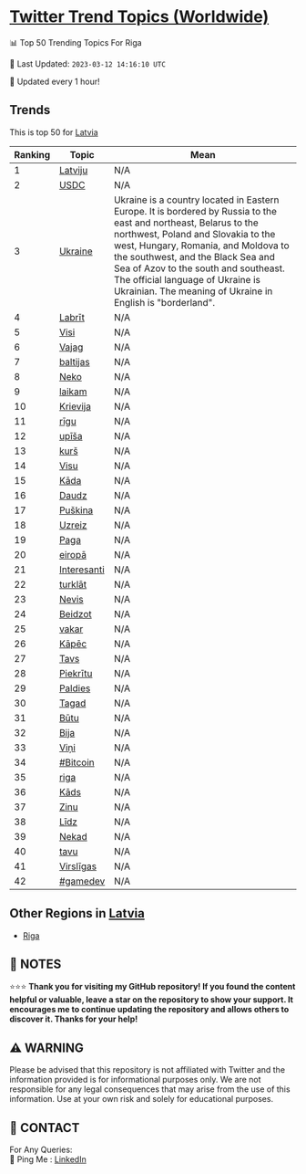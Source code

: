[Twitter Trend Topics (Worldwide)](https://github.com/ErcinDedeoglu/Twitter-Trend-Topics)
==========


📊 Top 50 Trending Topics For Riga

📆 Last Updated: `2023-03-12 14:16:10 UTC`

🔧 Updated every 1 hour!


## Trends

This is top 50 for [Latvia](</Latvia>)

| Ranking | Topic | Mean |
| ------- | ------------ | ------------ |
| 1 | [Latviju](http://twitter.com/search?q=Latviju) | N/A |
| 2 | [USDC](http://twitter.com/search?q=USDC) | N/A |
| 3 | [Ukraine](http://twitter.com/search?q=Ukraine) | Ukraine is a country located in Eastern Europe. It is bordered by Russia to the east and northeast, Belarus to the northwest, Poland and Slovakia to the west, Hungary, Romania, and Moldova to the southwest, and the Black Sea and Sea of Azov to the south and southeast. The official language of Ukraine is Ukrainian. The meaning of Ukraine in English is "borderland". |
| 4 | [Labrīt](http://twitter.com/search?q=Labr%c4%abt) | N/A |
| 5 | [Visi](http://twitter.com/search?q=Visi) | N/A |
| 6 | [Vajag](http://twitter.com/search?q=Vajag) | N/A |
| 7 | [baltijas](http://twitter.com/search?q=baltijas) | N/A |
| 8 | [Neko](http://twitter.com/search?q=Neko) | N/A |
| 9 | [laikam](http://twitter.com/search?q=laikam) | N/A |
| 10 | [Krievija](http://twitter.com/search?q=Krievija) | N/A |
| 11 | [rīgu](http://twitter.com/search?q=r%c4%abgu) | N/A |
| 12 | [upīša](http://twitter.com/search?q=up%c4%ab%c5%a1a) | N/A |
| 13 | [kurš](http://twitter.com/search?q=kur%c5%a1) | N/A |
| 14 | [Visu](http://twitter.com/search?q=Visu) | N/A |
| 15 | [Kāda](http://twitter.com/search?q=K%c4%81da) | N/A |
| 16 | [Daudz](http://twitter.com/search?q=Daudz) | N/A |
| 17 | [Puškina](http://twitter.com/search?q=Pu%c5%a1kina) | N/A |
| 18 | [Uzreiz](http://twitter.com/search?q=Uzreiz) | N/A |
| 19 | [Paga](http://twitter.com/search?q=Paga) | N/A |
| 20 | [eiropā](http://twitter.com/search?q=eirop%c4%81) | N/A |
| 21 | [Interesanti](http://twitter.com/search?q=Interesanti) | N/A |
| 22 | [turklāt](http://twitter.com/search?q=turkl%c4%81t) | N/A |
| 23 | [Nevis](http://twitter.com/search?q=Nevis) | N/A |
| 24 | [Beidzot](http://twitter.com/search?q=Beidzot) | N/A |
| 25 | [vakar](http://twitter.com/search?q=vakar) | N/A |
| 26 | [Kāpēc](http://twitter.com/search?q=K%c4%81p%c4%93c) | N/A |
| 27 | [Tavs](http://twitter.com/search?q=Tavs) | N/A |
| 28 | [Piekrītu](http://twitter.com/search?q=Piekr%c4%abtu) | N/A |
| 29 | [Paldies](http://twitter.com/search?q=Paldies) | N/A |
| 30 | [Tagad](http://twitter.com/search?q=Tagad) | N/A |
| 31 | [Būtu](http://twitter.com/search?q=B%c5%abtu) | N/A |
| 32 | [Bija](http://twitter.com/search?q=Bija) | N/A |
| 33 | [Viņi](http://twitter.com/search?q=Vi%c5%86i) | N/A |
| 34 | [#Bitcoin](http://twitter.com/search?q=%23Bitcoin) | N/A |
| 35 | [riga](http://twitter.com/search?q=riga) | N/A |
| 36 | [Kāds](http://twitter.com/search?q=K%c4%81ds) | N/A |
| 37 | [Zinu](http://twitter.com/search?q=Zinu) | N/A |
| 38 | [Līdz](http://twitter.com/search?q=L%c4%abdz) | N/A |
| 39 | [Nekad](http://twitter.com/search?q=Nekad) | N/A |
| 40 | [tavu](http://twitter.com/search?q=tavu) | N/A |
| 41 | [Virslīgas](http://twitter.com/search?q=Virsl%c4%abgas) | N/A |
| 42 | [#gamedev](http://twitter.com/search?q=%23gamedev) | N/A |



## Other Regions in [Latvia](</Latvia>)

* [Riga](</Latvia/Riga.md>)



## 📝 NOTES

⭐⭐⭐ **Thank you for visiting my GitHub repository! If you found the content helpful or valuable, leave a star on the repository to show your support. It encourages me to continue updating the repository and allows others to discover it. Thanks for your help!**


## ⚠️ WARNING

Please be advised that this repository is not affiliated with Twitter and the information provided is for informational purposes only. We are not responsible for any legal consequences that may arise from the use of this information. Use at your own risk and solely for educational purposes.


## 📨 CONTACT

 For Any Queries:  
            🏓 Ping Me : [LinkedIn](https://www.linkedin.com/in/ercindedeoglu/)

